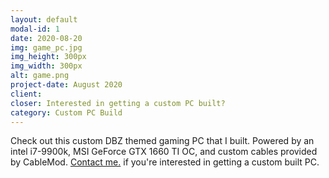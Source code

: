 ```yaml
---
layout: default
modal-id: 1
date: 2020-08-20
img: game_pc.jpg
img_height: 300px
img_width: 300px
alt: game.png
project-date: August 2020
client:
closer: Interested in getting a custom PC built?
category: Custom PC Build
---
```


Check out this custom DBZ themed gaming PC that I built. Powered by an intel i7-9900k, MSI GeForce GTX 1660 TI OC, and custom cables provided by CableMod.  [Contact me.](#contact) if you're interested in getting a custom built PC.
